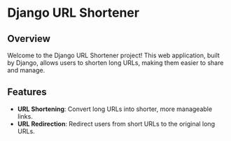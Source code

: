 # Django URL Shortener

## Overview

Welcome to the Django URL Shortener project! This web application, built by Django, allows users to shorten long URLs, making them easier to share and manage. 

## Features

- **URL Shortening**: Convert long URLs into shorter, more manageable links.
- **URL Redirection**: Redirect users from short URLs to the original long URLs.